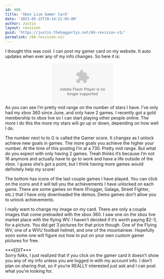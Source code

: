 ```yaml
---
id: 486
title: 'Xbox Live Gamer Card'
date: '2023-05-15T10:14:21-05:00'
author: Justin
layout: revision
guid: 'https://justin.thehaggertys.net/66-revision-v1/'
permalink: /66-revision-v1/
---
```


I thought this was cool. I can post my gamer card on my website. It auto updates when ever any of my info changes. So here it is:

<center><embed classid="clsid:D27CDB6E-AE6D-11cf-96B8-444553540000" height="135" src="http://card.mygamercard.net/HagmanWVU.swf" type="application/x-shockwave-flash" width="198"></embed>  
</center>As you can see I’m pretty mid range on the number of stars I have. I’ve only had my xbox 360 since June, and only have 2 games. I recently got a gold membership to xbox live so I can start playing other people online. The more I do this the more my stars will go up or down, depending on how well I do.

The number next to to G is called the Gamer score. It changes as I unlock achieve new goals in games. The more goals you achieve the higher your number. At the time of this posting I’m at a 730. Pretty mid range. But what do you expect with only having 2 games. Treah thinks it’s because I’m not 16 anymore and actually have to go to work and have a life outside of the xbox. I guess she’s got a point, but I think having more games would definitely help my score!

The bottom has icons of the last couple games I have played. You can click on the icons and it will tell you the achievements I have unlocked on each game. There are some games on there (Frogger, Galaga, Street Fighter, etc.) that I have only downloaded the demos. Demo games don’t allow you to unlock achievements.

I really want to change my image on my card. There are only a couple images that come preloaded with the xbox 360. I saw one on the xbox live market place with the flying WV. I haven’t decided if it’s worth paying $2-3, for a picture. You did get 3 pictures for that price though. One of the Flying WV, one of a WVU football helmet, and one of the mountaineer. Hopefully soon some one will figure out how to put on your own custom gamer pictures for free.

\*\*\*EDIT\*\*\*  
Sorry folks, I just realized that if you click on the gamer card it doesn’t show you any of my info unless you are logged in with my account info. I don’t plan on sharing that, so if you’re REALLY interested just ask and I can post what you’re looking for.